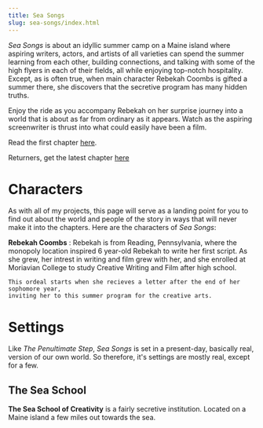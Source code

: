 ```yaml
---
title: Sea Songs
slug: sea-songs/index.html
---
```


*Sea Songs* is about an idyllic summer camp on a Maine island where aspiring writers,
actors, and artists of all varieties can spend the summer learning from each other,
building connections, and talking with some of the high flyers in each of their
fields, all while enjoying top-notch hospitality. Except, as is often true, when
main character Rebekah Coombs is gifted a summer there, she discovers that the
secretive program has many hidden truths.

Enjoy the ride as you accompany Rebekah on her surprise journey into a world that
is about as far from ordinary as it appears. Watch as the aspiring screenwriter is
thrust into what could easily have been a film.

Read the first chapter [here]({filename}/sea-songs/00_day1.md).

Returners, get the latest chapter [here](#link2)

# Characters

As with all of my projects, this page will serve as a landing point for you to find
out about the world and people of the story in ways that will never make it into
the chapters. Here are the characters of *Sea Songs*:

**Rebekah Coombs**
:   Rebekah is from Reading, Pennsylvania, where the monopoly location inspired
    6 year-old Rebekah to write her first script. As she grew, her intrest in writing
    and film grew with her, and she enrolled at Moriavian College to study Creative
    Writing and Film after high school.

    This ordeal starts when she recieves a letter after the end of her sophomore year,
    inviting her to this summer program for the creative arts.

# Settings

Like *The Penultimate Step*, *Sea Songs* is set in a present-day, basically real,
version of our own world. So therefore, it's settings are mostly real, except
for a few.

## The Sea School

**The Sea School of Creativity** is a fairly secretive institution. Located on
a Maine island a few miles out towards the sea.

